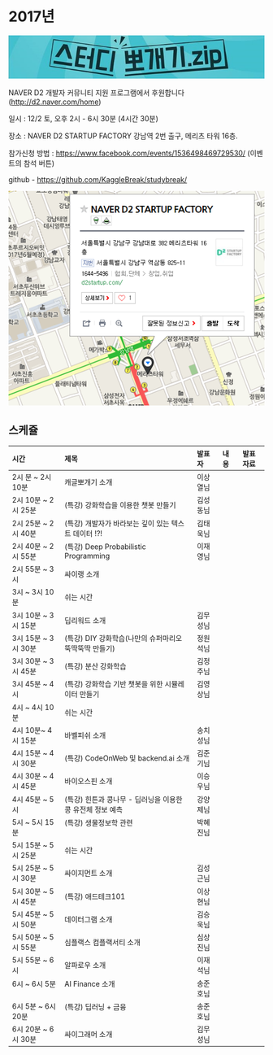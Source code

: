 # 2017년

![](img/title.jpg)

 NAVER D2 개발자 커뮤니티 지원 프로그램에서 후원합니다(http://d2.naver.com/home)
 
 일시 : 12/2 토, 오후 2시 - 6시 30분 (4시간 30분)
 
 장소 : NAVER D2 STARTUP FACTORY
       강남역 2번 출구, 메리츠 타워 16층.
 
 참가신청 방법 : https://www.facebook.com/events/1536498469729530/  (이벤트의 참석 버튼)
  
 github - https://github.com/KaggleBreak/studybreak/
 
![](img/d2.png)

## 스케쥴

|    시간        |      제목                                | 발표자  |  내용   |   발표자료                                         |
|:---	        |:---	                                  |:---	    |:---	 |:---	                                               |
| 2시 분 ~ 2시 10분    | 캐글뽀개기 소개                                            | 이상열님 |           |
| 2시 10분 ~ 2시 25분 | (특강) 강화학습을 이용한 챗봇 만들기                       | 김성동님 |           |
| 2시 25분 ~ 2시 40분 | (특강) 개발자가 바라보는 깊이 있는 텍스트 데이터 !?!       | 김태욱님 |           |
| 2시 40분 ~ 2시 55분  | (특강) Deep Probabilistic Programming                      | 이재영님 |           |
| 2시 55분 ~ 3시  | 싸이랭 소개                     |  |           |
| 3시 ~ 3시 10분  | 쉬는 시간                                                  |          |           |
| 3시 10분 ~ 3시 15분 | 딥리워드 소개                                              | 김무성님 |           |
| 3시 15분 ~ 3시 30분 | (특강) DIY 강화학습(나만의 슈퍼마리오 뚝딱뚝딱 만들기)     | 정원석님 |           |
| 3시 30분 ~ 3시 45분 | (특강) 분산 강화학습                                       | 김정주님 |           |
| 3시 45분 ~ 4시 | (특강) 강화학습 기반 챗봇을 위한 시뮬레이터 만들기         | 김영상님 |           |
| 4시 ~ 4시 10분  | 쉬는 시간                                                  |          |           |
| 4시 10분~ 4시 15분  | 바벨피쉬 소개                                              | 송치성님 |           |
| 4시 15분 ~ 4시 30분 | (특강) CodeOnWeb 및 backend.ai 소개                        | 김준기님 |           |
| 4시 30분 ~ 4시 45분 | 바이오스핀 소개                                            | 이승우님 |           |
| 4시 45분 ~ 5시 | (특강) 힌튼과 콩나무 - 딥러닝을 이용한 콩 유전체 정보 예측 | 강양제님 |           |
| 5시 ~ 5시 15분 | (특강) 생물정보학 관련                                     | 박혜진님 |           |
| 5시 15분 ~ 5시 25분 | 쉬는 시간                                                  |          |           |
| 5시 25분 ~ 5시 30분 | 싸이지먼트 소개                                            | 김성근님 |           |
| 5시 30분 ~ 5시 45분 | (특강) 애드테크101                                         | 이상현님 |           |
| 5시 45분 ~ 5시 50분 | 데이터그램 소개                                            | 김승욱님 |           |
| 5시 50분 ~ 5시 55분 | 심플랙스 컴플랙서티 소개                                   | 심상진님 |           |
| 5시 55분 ~ 6시 | 알파로우 소개                                              | 이재석님 |           |
| 6시 ~ 6시 5분      | AI Finance 소개                                            | 송준호님 |           |
| 6시 5분 ~ 6시 20분      | (특강) 딥러닝 + 금융                                       | 송준호님 |           |
| 6시 20분 ~ 6시 30분 | 싸이그래머 소개                                            | 김무성님 |           |
